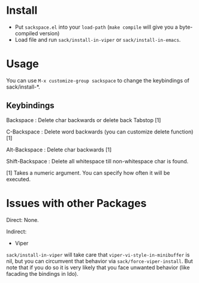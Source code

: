 Install
=======

* Put `sackspace.el` into your `load-path` (`make compile` will give you a byte-compiled version)
* Load file and run `sack/install-in-viper` or `sack/install-in-emacs`.

Usage
=====

You can use `M-x customize-group sackspace` to change the keybindings of
sack/install-*. 

Keybindings
-----------

Backspace       : Delete char backwards or delete back Tabstop [1]

C-Backspace     : Delete word backwards (you can customize delete function) [1]

Alt-Backspace   : Delete char backwards [1]

Shift-Backspace : Delete all whitespace till non-whitespace char is found.

[1] Takes a numeric argument. You can specify how often it will be executed.

Issues with other Packages
==========================

Direct: None.

Indirect:

* Viper

`sack/install-in-viper` will take care that `viper-vi-style-in-minibuffer` is
nil, but you can circumvent that behavior via `sack/force-viper-install`. But
note that if you do so it is very likely that you face unwanted behavior (like
facading the bindings in Ido).
